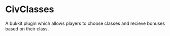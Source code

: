 CivClasses
==========

A bukkit plugin which allows players to choose classes and recieve bonuses based on their class.